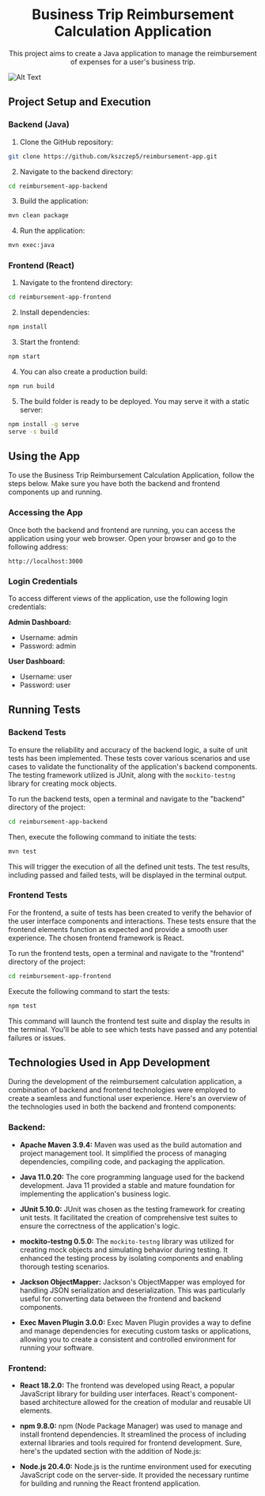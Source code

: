 <h1 align="center">Business Trip Reimbursement Calculation Application</h1>

<p align="center">This project aims to create a Java application to manage the reimbursement of expenses for a user's business trip.</p>

![Alt Text](https://raw.githubusercontent.com/kszczep5/reimbursement-app/main/preview.png?raw=true)

## Project Setup and Execution

### Backend (Java)

1. Clone the GitHub repository: 
```sh
git clone https://github.com/kszczep5/reimbursement-app.git
```
2. Navigate to the backend directory:
```sh
cd reimbursement-app-backend
```
3. Build the application:
```sh
mvn clean package
```
4. Run the application: 
```sh
mvn exec:java
```

### Frontend (React)

1. Navigate to the frontend directory: 
```sh
cd reimbursement-app-frontend
```
2. Install dependencies:
```sh
npm install
```
3. Start the frontend: 
```sh
npm start
```
4. You can also create a production build: 
```sh
npm run build
```
5. The build folder is ready to be deployed. You may serve it with a static server: 
```sh
npm install -g serve
serve -s build
```

## Using the App

To use the Business Trip Reimbursement Calculation Application, follow the steps below. Make sure you have both the backend and frontend components up and running.

### Accessing the App

Once both the backend and frontend are running, you can access the application using your web browser. Open your browser and go to the following address:

```
http://localhost:3000
```

### Login Credentials

To access different views of the application, use the following login credentials:

**Admin Dashboard:**
- Username: admin
- Password: admin

**User Dashboard:**
- Username: user
- Password: user


## Running Tests

### Backend Tests

To ensure the reliability and accuracy of the backend logic, a suite of unit tests has been implemented. These tests cover various scenarios and use cases to validate the functionality of the application's backend components. The testing framework utilized is JUnit, along with the `mockito-testng` library for creating mock objects.

To run the backend tests, open a terminal and navigate to the "backend" directory of the project:

```sh
cd reimbursement-app-backend
```

Then, execute the following command to initiate the tests:

```sh
mvn test
```

This will trigger the execution of all the defined unit tests. The test results, including passed and failed tests, will be displayed in the terminal output.

### Frontend Tests

For the frontend, a suite of tests has been created to verify the behavior of the user interface components and interactions. These tests ensure that the frontend elements function as expected and provide a smooth user experience. The chosen frontend framework is React.

To run the frontend tests, open a terminal and navigate to the "frontend" directory of the project:

```sh
cd reimbursement-app-frontend
```

Execute the following command to start the tests:

```sh
npm test
```

This command will launch the frontend test suite and display the results in the terminal. You'll be able to see which tests have passed and any potential failures or issues.


## Technologies Used in App Development

During the development of the reimbursement calculation application, a combination of backend and frontend technologies were employed to create a seamless and functional user experience. Here's an overview of the technologies used in both the backend and frontend components:

### Backend:

- **Apache Maven 3.9.4:** Maven was used as the build automation and project management tool. It simplified the process of managing dependencies, compiling code, and packaging the application.

- **Java 11.0.20:** The core programming language used for the backend development. Java 11 provided a stable and mature foundation for implementing the application's business logic.

- **JUnit 5.10.0:** JUnit was chosen as the testing framework for creating unit tests. It facilitated the creation of comprehensive test suites to ensure the correctness of the application's logic.

- **mockito-testng 0.5.0:** The `mockito-testng` library was utilized for creating mock objects and simulating behavior during testing. It enhanced the testing process by isolating components and enabling thorough testing scenarios.

- **Jackson ObjectMapper:** Jackson's ObjectMapper was employed for handling JSON serialization and deserialization. This was particularly useful for converting data between the frontend and backend components.

- **Exec Maven Plugin 3.0.0:** Exec Maven Plugin provides a way to define and manage dependencies for executing custom tasks or applications, allowing you to create a consistent and controlled environment for running your software.

### Frontend:

- **React 18.2.0:** The frontend was developed using React, a popular JavaScript library for building user interfaces. React's component-based architecture allowed for the creation of modular and reusable UI elements.

- **npm 9.8.0:** npm (Node Package Manager) was used to manage and install frontend dependencies. It streamlined the process of including external libraries and tools required for frontend development.
Sure, here's the updated section with the addition of Node.js:

- **Node.js 20.4.0:** Node.js is the runtime environment used for executing JavaScript code on the server-side. It provided the necessary runtime for building and running the React frontend application.


